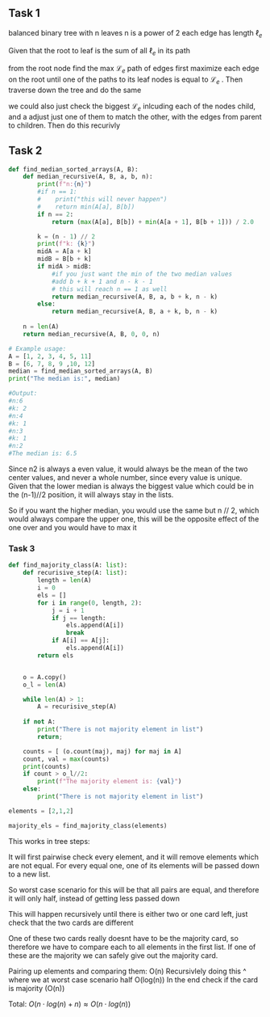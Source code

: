 ## Task 1

balanced binary tree with n leaves
n is a power of 2
each edge has length $\ell_e$ 

Given that the root to leaf is the sum of all $\ell_e$ in its path

from the root node
find the max $\mathcal{L}_e$ path of edges
first maximize each edge on the root until one of the paths to its leaf nodes is equal to $\mathcal{L}_e$ . 
Then traverse down the tree and do the same

we could also just check the biggest $\mathcal{L}_e$ inlcuding each of the nodes child, and a adjust just one of them to match the other, with the edges from parent to children. Then do this recurivly
## Task 2

```python
def find_median_sorted_arrays(A, B):
    def median_recursive(A, B, a, b, n):
        print(f"n:{n}")
        #if n == 1:
        #    print("this will never happen")
        #    return min(A[a], B[b])
        if n == 2:
            return (max(A[a], B[b]) + min(A[a + 1], B[b + 1])) / 2.0

        k = (n - 1) // 2
        print(f"k: {k}")
        midA = A[a + k]
        midB = B[b + k]
        if midA > midB:
            #if you just want the min of the two median values
            #add b + k + 1 and n - k - 1
            # this will reach n == 1 as well
            return median_recursive(A, B, a, b + k, n - k)
        else:
            return median_recursive(A, B, a + k, b, n - k)
    
    n = len(A)
    return median_recursive(A, B, 0, 0, n)

# Example usage:
A = [1, 2, 3, 4, 5, 11]
B = [6, 7, 8, 9 ,10, 12]
median = find_median_sorted_arrays(A, B)
print("The median is:", median)

#Output:
#n:6
#k: 2
#n:4
#k: 1
#n:3
#k: 1
#n:2
#The median is: 6.5
```


Since n2 is always a even value, it would always be the mean of the two center values, and never a whole number, since every value is unique.
Given that the lower median is always the biggest value which could be in the (n-1)//2 position, it will always stay in the lists. 

So if you want the higher median, you would use the same but n // 2, which would always compare the upper one, this will be the opposite effect of the one over and you would have to max it


### Task 3
``` python
def find_majority_class(A: list):
    def recurisive_step(A: list):
        length = len(A) 
        i = 0
        els = []
        for i in range(0, length, 2):
            j = i + 1
            if j == length: 
                els.append(A[i])
                break
            if A[i] == A[j]:
                els.append(A[i])
        return els


    o = A.copy()
    o_l = len(A)

    while len(A) > 1:
        A = recurisive_step(A)
    
    if not A:
        print("There is not majority element in list")
        return;

    counts = [ (o.count(maj), maj) for maj in A]
    count, val = max(counts)
    print(counts)
    if count > o_l//2:
        print(f"The majority element is: {val}")
    else:
        print("There is not majority element in list")

elements = [2,1,2]

majority_els = find_majority_class(elements)

```

This works in tree steps:

It will first pairwise check every element, and it will remove elements which are not equal. For every equal one, one of its elements will be passed down to a new list.

So worst case scenario for this will be that all pairs are equal, and therefore it will only half, instead of getting less passed down

This will happen recursively until there is either two or one card left, just check that the two cards are different

One of these two cards really doesnt have to be the majority card, so therefore we have to compare each to all elements in the first list. If one of these are the majority we can safely give out the majority card.

Pairing up elements and comparing them: O(n)
Recursivlely doing this ^ where we at worst case scenario half O(log(n))
In the end check if the card is majority (O(n))

Total: $O(n\cdot log(n) + n)\approx O(n\cdot log(n))$  